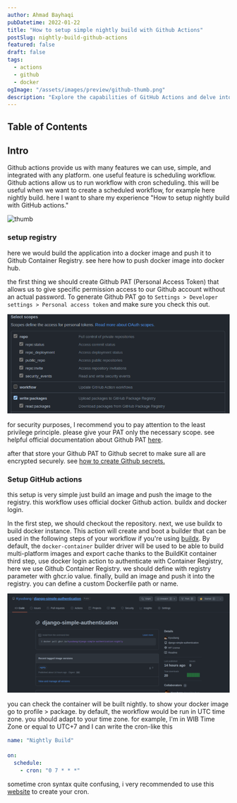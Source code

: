 ```yaml
---
author: Ahmad Bayhaqi
pubDatetime: 2022-01-22
title: "How to setup simple nightly build with Github Actions"
postSlug: nightly-build-github-actions
featured: false
draft: false
tags:
  - actions
  - github
  - docker
ogImage: "/assets/images/preview/github-thumb.png"
description: "Explore the capabilities of GitHub Actions and delve into setting up scheduled workflows, specifically focusing on the implementation of a nightly build."
---
```


## Table of Contents

## Intro

Github actions provide us with many features we can use, simple, and integrated
with any platform. one useful feature is scheduling workflow. Github actions
allow us to run workflow with cron scheduling. this will be useful when we want
to create a scheduled workflow, for example here nightly build. here I want to
share my experience "How to setup nightly build with GitHub actions."

![thumb](https://user-images.githubusercontent.com/56214296/150106740-9574ff31-c90f-49fc-a273-33ec10bc5a21.png)

### setup registry

here we would build the application into a docker image and push it to Github
Container Registry. see here how to push docker image into docker hub.

the first thing we should create Github PAT (Personal Access Token) that allows
us to give specific permission access to our Github account without an actual
password. To generate Github PAT go to `Settings > Developer settings > Personal
access token` and make sure you check this out.

![select scopes](/assets/images/select-scopes.png)

for security purposes, I recommend you to pay attention to the least privilege
principle. please give your PAT only the necessary scope. see helpful official
documentation about Github PAT [here](https://docs.github.com/en/authentication/keeping-your-account-and-data-secure/creating-a-personal-access-token).

after that store your Github PAT to Github secret to make sure all are encrypted
securely. see [how to create Github secrets.](https://docs.github.com/en/actions/security-guides/encrypted-secrets)

### Setup GitHub actions

this setup is very simple just build an image and push the image to the registry.
this workflow uses official docker Github action. buildx and docker login.

<script src="https://gist.github.com/Kyuubang/530320bc9e4732f497a5bae43d23a98f.js"></script>

In the first step, we should checkout the repository. next, we use buildx to
build docker instance. This action will create and boot a builder that can be
used in the following steps of your workflow if you're using [buildx](https://github.com/docker/buildx).
By default, the `docker-container` builder driver will be used to be able to
build multi-platform images and export cache thanks to the BuildKit container
third step, use docker login action to authenticate with Container Registry,
here we use Github Container Registry. we should define with registry parameter
with ghcr.io value. finally, build an image and push it into the registry. you
can define a custom Dockerfile path or name.

![docker image nightly](/assets/images/docker-nightly.png)

you can check the container will be built nightly. to show your docker image go
to profile > package. by default, the workflow would be run in UTC time zone.
you should adapt to your time zone. for example, I'm in WIB Time Zone or equal
to UTC+7 and I can write the cron-like this

```yaml
name: "Nightly Build"

on:
  schedule:
    - cron: "0 7 * * *"
```

sometime cron syntax quite confusing, i very recommended to use this [website](https://crontab.guru/)
to create your cron.
